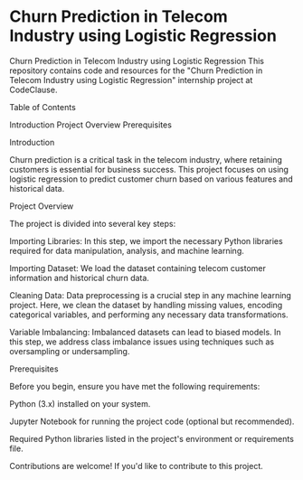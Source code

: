 # Churn Prediction in Telecom Industry using Logistic Regression
Churn Prediction in Telecom Industry using Logistic Regression
This repository contains code and resources for the "Churn Prediction in Telecom Industry using Logistic Regression" internship project at CodeClause.

Table of Contents

Introduction
Project Overview
Prerequisites

Introduction

Churn prediction is a critical task in the telecom industry, where retaining customers is essential for business success. This project focuses on using logistic regression to predict customer churn based on various features and historical data.

Project Overview

The project is divided into several key steps:

Importing Libraries: In this step, we import the necessary Python libraries required for data manipulation, analysis, and machine learning.

Importing Dataset: We load the dataset containing telecom customer information and historical churn data.

Cleaning Data: Data preprocessing is a crucial step in any machine learning project. Here, we clean the dataset by handling missing values, encoding categorical variables, and performing any necessary data transformations.

Variable Imbalancing: Imbalanced datasets can lead to biased models. In this step, we address class imbalance issues using techniques such as oversampling or undersampling.

Prerequisites

Before you begin, ensure you have met the following requirements:

Python (3.x) installed on your system.

Jupyter Notebook for running the project code (optional but recommended).

Required Python libraries listed in the project's environment or requirements file.

Contributions are welcome! If you'd like to contribute to this project.

